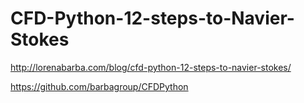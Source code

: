 # CFD-Python-12-steps-to-Navier-Stokes

http://lorenabarba.com/blog/cfd-python-12-steps-to-navier-stokes/

https://github.com/barbagroup/CFDPython
